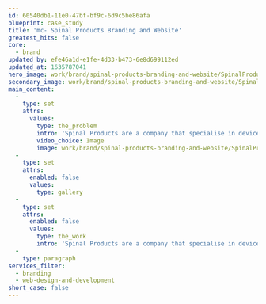 ```yaml
---
id: 60540db1-11e0-47bf-bf9c-6d9c5be86afa
blueprint: case_study
title: 'mc- Spinal Products Branding and Website'
greatest_hits: false
core:
  - brand
updated_by: efe46a1d-e1fe-4d33-b473-6e8d699112ed
updated_at: 1635787041
hero_image: work/brand/spinal-products-branding-and-website/SpinalProducts-7-Brand-Full-Image-1360x768.5.jpg
secondary_image: work/brand/spinal-products-branding-and-website/SpinalProducts-7-Brand-Secondary-Image-896x597.jpg
main_content:
  -
    type: set
    attrs:
      values:
        type: the_problem
        intro: 'Spinal Products are a company that specialise in devices that support your spine and help you to ‘love your back’. They needed a strong brand presence and functional e-commerce website to really make their mark in the industry by offering their customers a simple and effective purchasing experience with style. And they needed a brand that people would trust their bodies to. We’ve given them exactly that, helping them stand tall amongst the competition.'
        video_choice: Image
        image: work/brand/spinal-products-branding-and-website/SpinalProducts-7-Brand-Large-927x522.jpg
  -
    type: set
    attrs:
      enabled: false
      values:
        type: gallery
  -
    type: set
    attrs:
      enabled: false
      values:
        type: the_work
        intro: 'Spinal Products are a company that specialise in devices that support your spine and help you to ‘love your back’. They needed a strong brand presence and functional e-commerce website to really make their mark in the industry by offering their customers a simple and effective purchasing experience with style, and they needed a brand that people would trust their bodies to. We’ve given them exactly that, helping them stand tall amongst the competition.'
  -
    type: paragraph
services_filter:
  - branding
  - web-design-and-development
short_case: false
---
```

